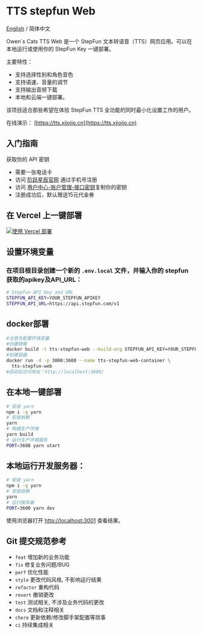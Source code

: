 # TTS stepfun Web

[English](./README.md) / 简体中文

Owen`s Cats TTS Web 是一个 StepFun 文本转语音（TTS）网页应用。可以在本地运行或使用你的 StepFun Key 一键部署。

主要特性：

- 支持选择性别和角色音色
- 支持语速、音量的调节
- 支持输出音频下载
- 本地和云端一键部署。

该项目适合那些希望在体验 StepFun TTS 全功能的同时最小化设置工作的用户。

在线演示： [https://tts.xjiojio.cn](https://tts.xjiojio.cn)

## 入门指南

获取你的 API 密钥

- 需要一张电话卡
- 访问 [阶跃星辰官网](https://platform.stepfun.com/) 通过手机号注册
- 访问 [用户中心-账户管理-接口密钥](https://platform.stepfun.com/interface-key)复制你的密钥
- 注册成功后，默认赠送15元代金券

## 在 Vercel 上一键部署

[![使用 Vercel 部署](https://vercel.com/button)](https://vercel.com/new/clone?repository-url=https://github.com/owenshen0907/tts-stepfun-web&env=STEPFUN_API_KEY&env=STEPFUN_API_URL&project-name=tts-stepfun-web&repository-name=tts-stepfun-web)

## 设置环境变量
### 在项目根目录创建一个新的 `.env.local` 文件，并输入你的 stepfun 获取的apikey及API_URL：

```bash
# Stepfun API Key and URL
STEPFUN_API_KEY=YOUR_STEPFUN_APIKEY
STEPFUN_API_URL=https://api.stepfun.com/v1
```

## docker部署
```bash
#注意先配置环境变量
#创建镜像
docker build -t tts-stepfun-web --build-arg STEPFUN_API_KEY=YOUR_STEPFUN_APIKEY --build-arg NODE_ENV=production .
#创建容器
docker run -d -p 3000:3600 --name tts-stepfun-web-container \
  tts-stepfun-web
#启动后访问地址：http://localhost:3600/
```

## 在本地一键部署

```bash
# 安装 yarn
npm i -g yarn
# 安装依赖
yarn
# 构建生产环境
yarn build
# 运行生产环境服务
PORT=3600 yarn start
```

## 本地运行开发服务器：

```bash
# 安装 yarn
npm i -g yarn
# 安装依赖
yarn
# 运行服务器
PORT=3600 yarn dev
```

使用浏览器打开 [http://localhost:3001](http://localhost:3600/) 查看结果。

## Git 提交规范参考

- `feat` 增加新的业务功能
- `fix` 修复业务问题/BUG
- `perf` 优化性能
- `style` 更改代码风格, 不影响运行结果
- `refactor` 重构代码
- `revert` 撤销更改
- `test` 测试相关, 不涉及业务代码的更改
- `docs` 文档和注释相关
- `chore` 更新依赖/修改脚手架配置等琐事
- `ci` 持续集成相关
